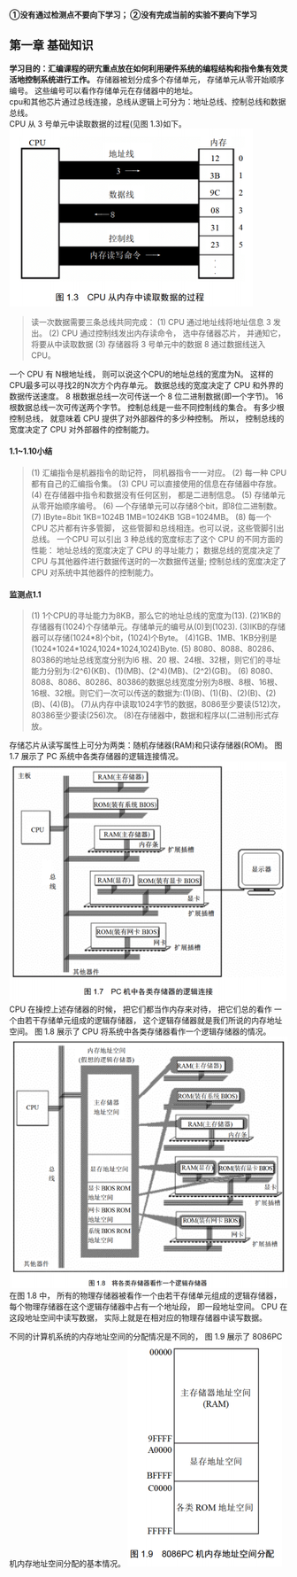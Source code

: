 **①没有通过检测点不要向下学习； ②没有完成当前的实验不要向下学习**
## 第一章 基础知识
**学习目的：汇编课程的研宄重点放在如何利用硬件系统的编程结构和指令集有效灵活地控制系统进行工作。**
存储器被划分成多个存储单元， 存储单元从零开始顺序编号。 这些编号可以看作存储单元在存储器中的地址。  
cpu和其他芯片通过总线连接，总线从逻辑上可分为：地址总线、控制总线和数据总线。  
CPU 从 3 号单元中读取数据的过程(见图 1.3)如下。
![cpu从内存中读取数据的过程](./img_huibian/QQ%E6%88%AA%E5%9B%BE20220422091001.png)
>读一次数据需要三条总线共同完成：
(1) CPU 通过地址线将地址信息 3 发出。
(2) CPU 通过控制线发出内存读命令， 选中存储器芯片， 并通知它， 将要从中读取数据
(3) 存储器将 3 号单元中的数据 8 通过数据线送入 CPU。

一个 CPU 有 N根地址线， 则可以说这个CPU的地址总线的宽度为N。 这样的 CPU最多可以寻找2的N次方个内存单元。
数据总线的宽度决定了 CPU 和外界的数据传送速度。 8 根数据总线一次可传送一个 8 位二进制数据(即一个字节)。 16 根数据总线一次可传送两个字节。
控制总线是一些不同控制线的集合。 有多少根控制总线， 就意味着 CPU 提供了对外部器件的多少种控制。 所以， 控制总线的宽度决定了 CPU 对外部器件的控制能力。
#### 1.1~1.10小结
>(1) 汇编指令是机器指令的助记符， 同机器指令一一对应。
(2) 每一种 CPU 都有自己的汇编指令集。
(3) CPU 可以直接使用的信息在存储器中存放。
(4) 在存储器中指令和数据没有任何区别， 都是二进制信息。
(5) 存储单元从零开始顺序编号。
(6) —个存储单元可以存储8个bit，即8位二进制数。
(7) lByte=8bit 1KB=1024B 1MB=1024KB 1GB=1024MB。
(8) 每一个 CPU 芯片都有许多管脚， 这些管脚和总线相连。也可以说，这些管脚引出总线。 一个CPU 可以引出 3 种总线的宽度标志了这个 CPU 的不同方面的性能：
地址总线的宽度决定了 CPU 的寻址能力；
数据总线的宽度决定了 CPU 与其他器件进行数据传送时的一次数据传送量;
控制总线的宽度决定了 CPU 对系统中其他器件的控制能力。

#### 监测点1.1
>(1) 1个CPU的寻址能力为8KB，那么它的地址总线的宽度为(13).
(2)1KB的存储器有(1024)个存储单元。存储单元的编号从(0)到(1023).
(3)lKB的存储器可以存储(1024*8)个bit，(1024)个Byte。
(4)1GB、1MB、1KB分别是(1024\*1024\*1024,1024\*1024,1024)Byte.
(5) 8080、8088、80286、80386的地址总线宽度分别为l6 根、20 根、24根、32根，则它们的寻址能力分别为:(2^6)(KB)、(1)(MB)、(2^4)(MB)、(2^2)(GB)。
(6) 8080、8088、8086、80286、80386的数据总线宽度分别为8根、8根、16根、16根、32根。则它们一次可以传送的数据为:(1)(B)、(1)(B)、(2)(B)、(2)(B)、(4)(B)。
(7)从内存中读取1024字节的数据，8086至少要读(512)次，80386至少要读(256)次。
(8)在存储器中，数据和程序以(二进制)形式存放。

存储芯片从读写属性上可分为两类：随机存储器(RAM)和只读存储器(ROM)。
图 1.7 展示了 PC 系统中各类存储器的逻辑连接情况。
![图 1](img_huibian/437b00d1b9f3f9d6852e6de74f209984c6f9ad9b9cd809285c13e1d9e2bd63ea.png)  
CPU 在操控上述存储器的时候， 把它们都当作内存来对待， 把它们总的看作
一个由若干存储单元组成的逻辑存储器， 这个逻辑存储器就是我们所说的内存地址空间。
图 1.8 展示了 CPU 将系统中各类存储器看作一个逻辑存储器的情况。
![图 2](img_huibian/19195a87dc90e522ee7f3cfbcec12b5933669f1f12e1ffa06b1b91baa00becd9.png)  
在图 1.8 中， 所有的物理存储器被看作一个由若干存储单元组成的逻辑存储器， 每个物理存储器在这个逻辑存储器中占有一个地址段， 即一段地址空间。 CPU 在这段地址空间中读写数据， 实际上就是在相对应的物理存储器中读写数据。

不同的计算机系统的内存地址空间的分配情况是不同的， 图 1.9 展示了 8086PC 机内存地址空间分配的基本情况。
![图 3](img_huibian/412f4a5b627d15709a7e56b0d1ef6e5aa2b36114a3267f0e6662e427082681c4.png)  
